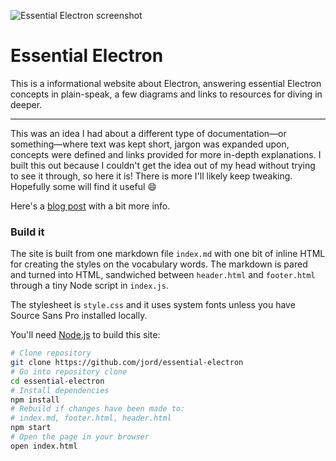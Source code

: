 ![Essential Electron screenshot](https://cloud.githubusercontent.com/assets/1305617/17867404/3e699c20-685f-11e6-9303-c98862a0540a.png)

# Essential Electron

This is a informational website about Electron, answering essential Electron concepts in plain-speak, a few diagrams and links to resources for diving in deeper.

---

This was an idea I had about a different type of documentation—or something—where text was kept short, jargon was expanded upon, concepts were defined and links provided for more in-depth explanations. I built this out because I couldn't get the idea out of my head without trying to see it through, so here it is! There is more I'll likely keep tweaking. Hopefully some will find it useful :smile:

Here's a [blog post](http://jlord.us/blog/essential-electron.html) with a bit more info.

### Build it

The site is built from one markdown file `index.md` with one bit of inline HTML for creating the styles on the vocabulary words. The markdown is pared and turned into HTML, sandwiched between `header.html` and `footer.html` through a tiny Node script in `index.js`.

The stylesheet is `style.css` and it uses system fonts unless you have Source Sans Pro installed locally.

You'll need [Node.js](https://nodejs.org) to build this site:

```bash
# Clone repository
git clone https://github.com/jord/essential-electron
# Go into repository clone
cd essential-electron
# Install dependencies
npm install
# Rebuild if changes have been made to:
# index.md, footer.html, header.html
npm start
# Open the page in your browser
open index.html
```
